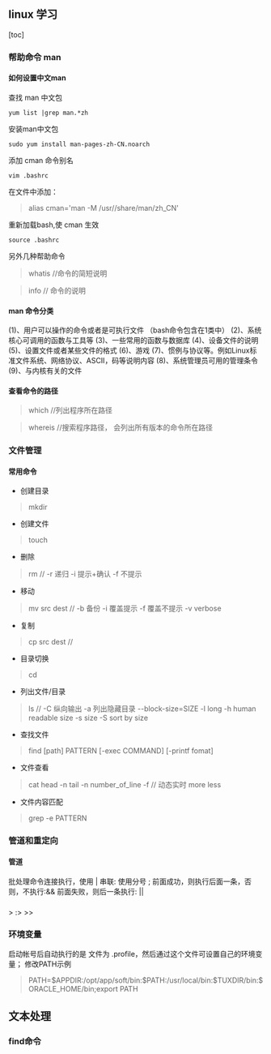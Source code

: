 ## linux 学习
[toc]

### 帮助命令 man

#### 如何设置中文man
查找 man 中文包

```yum list |grep man.*zh```

安装man中文包

```sudo yum install man-pages-zh-CN.noarch```

添加 cman 命令别名

```vim .bashrc```

在文件中添加：

>alias cman='man -M /usr//share/man/zh_CN'

重新加载bash,使 cman 生效

```source .bashrc```

另外几种帮助命令
> whatis //命令的简短说明

> info // 命令的说明

#### man 命令分类
(1)、用户可以操作的命令或者是可执行文件 （bash命令包含在1类中）
(2)、系统核心可调用的函数与工具等
(3)、一些常用的函数与数据库
(4)、设备文件的说明
(5)、设置文件或者某些文件的格式
(6)、游戏
(7)、惯例与协议等。例如Linux标准文件系统、网络协议、ASCⅡ，码等说明内容
(8)、系统管理员可用的管理条令
(9)、与内核有关的文件

#### 查看命令的路径
>which //列出程序所在路径

>whereis //搜索程序路径， 会列出所有版本的命令所在路径

### 文件管理

#### 常用命令

- 创建目录
> mkdir
- 创建文件
> touch
- 删除
> rm // -r 递归 -i 提示+确认 -f 不提示
- 移动
> mv src dest // -b 备份 -i 覆盖提示 -f 覆盖不提示 -v verbose
- 复制
> cp src dest //
- 目录切换
> cd
- 列出文件/目录
> ls // -C 纵向输出 -a 列出隐藏目录 --block-size=SIZE -l long -h human readable size -s size -S sort by size

- 查找文件 
> find [path] PATTERN [-exec COMMAND] [-printf fomat]

- 文件查看
> cat
> head -n
> tail -n number_of_line -f // 动态实时
> more
> less

- 文件内容匹配
> grep -e PATTERN

### 管道和重定向

#### 管道
批处理命令连接执行，使用 |
串联: 使用分号 ;
前面成功，则执行后面一条，否则，不执行:&&
前面失败，则后一条执行: ||


###
\>
:>
\>\>

### 环境变量
启动帐号后自动执行的是 文件为 .profile，然后通过这个文件可设置自己的环境变量；
修改PATH示例
> PATH=\$APPDIR:/opt/app/soft/bin:\$PATH:/usr/local/bin:\$TUXDIR/bin:\$ORACLE_HOME/bin;export PATH


## 文本处理

### find命令

